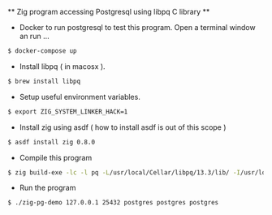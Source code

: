 ** Zig program accessing Postgresql using libpq C library **

* Docker to run postgresql to test this program. 
Open a terminal window an run ...
```bash
$ docker-compose up
```

* Install libpq ( in macosx ).
```bash
$ brew install libpq
```

* Setup useful environment variables.

```bash
$ export ZIG_SYSTEM_LINKER_HACK=1
```

* Install zig using asdf ( how to install asdf is out of this scope )

```bash
$ asdf install zig 0.8.0
```

* Compile this program

```bash
$ zig build-exe -lc -l pq -L/usr/local/Cellar/libpq/13.3/lib/ -I/usr/local/Cellar/libpq/13.3/include zig-pg-demo.zig
```

* Run the program
```bash
$ ./zig-pg-demo 127.0.0.1 25432 postgres postgres postgres
```

